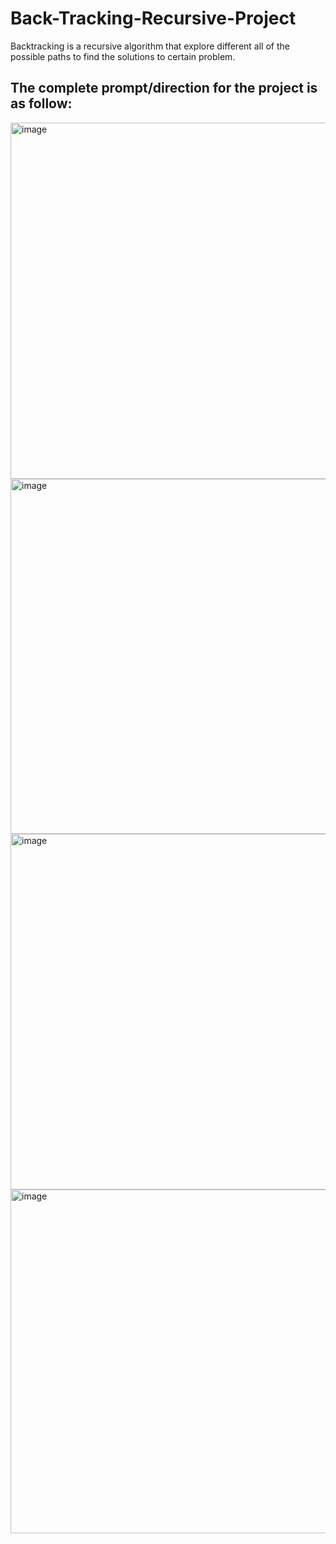 # Back-Tracking-Recursive-Project

Backtracking is a recursive algorithm that explore different all of the possible paths to find the solutions to certain problem.

## The complete prompt/direction for the project is as follow:
<img width="570" alt="image" src="https://user-images.githubusercontent.com/100184045/194793076-17e4dda2-d876-4eea-8848-d31af6865fba.png">
<img width="568" alt="image" src="https://user-images.githubusercontent.com/100184045/194793115-0ba419b5-b849-4c1f-b164-3eb1bf8b5ae1.png">
<img width="569" alt="image" src="https://user-images.githubusercontent.com/100184045/194793136-6b1970f1-9757-4413-98b1-ad1b8efd54da.png">
<img width="550" alt="image" src="https://user-images.githubusercontent.com/100184045/194793154-01ca5843-e25d-4c05-843c-51d32060a1bb.png">
